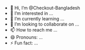 - 👋 Hi, I’m @Checkout-Bangladesh
- 👀 I’m interested in ...
- 🌱 I’m currently learning ...
- 💞️ I’m looking to collaborate on ...
- 📫 How to reach me ...
- 😄 Pronouns: ...
- ⚡ Fun fact: ...

<!---
Checkout-Bangladesh/Checkout-Bangladesh is a ✨ special ✨ repository because its `README.md` (this file) appears on your GitHub profile.
You can click the Preview link to take a look at your changes.
--->
